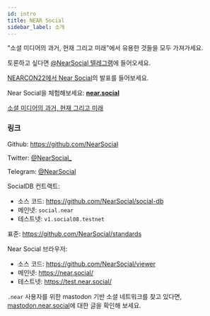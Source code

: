 ```yaml
---
id: intro
title: NEAR Social
sidebar_label: 소개
---
```


"소셜 미디어의 과거, 현재 그리고 미래"에서 유용한 것들을 모두 가져가세요.


토론하고 싶다면 [@NearSocial 텔레그램](https://t.me/NearSocial)에 들어오세요.

[NEARCON22에서 Near Social](https://www.youtube.com/watch?v=Khn7zX7ZtqI&t=4700s)의 발표를 들어보세요.

Near Social을 체험해보세요: **[near.social](https://near.social)**

[소셜 미디어의 과거, 현재 그리고 미래](https://thewiki.near.page/PastPresentAndFutureOfNearSocial)

### 링크

Github: https://github.com/NearSocial

Twitter: [@NearSocial_](https://twitter.com/NearSocial_)

Telegram: [@NearSocial](https://t.me/NearSocial)

SocialDB 컨트랙트:
- 소스 코드: https://github.com/NearSocial/social-db
- 메인넷: `social.near`
- 테스트넷: `v1.social08.testnet`

표준: https://github.com/NearSocial/standards

Near Social 브라우저:
- 소스 코드: https://github.com/NearSocial/viewer
- 메인넷: https://near.social/
- 테스트넷: https://test.near.social/

`.near` 사용자를 위한 mastodon 기반 소셜 네트워크를 찾고 있다면, [mastodon.near.social](#)에 대한 글을 확인해 보세요.
